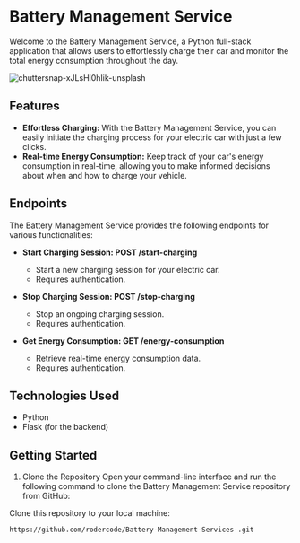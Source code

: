 # Battery Management Service

Welcome to the Battery Management Service, a Python full-stack application that allows users to effortlessly charge their car and monitor the total energy consumption throughout the day.

![chuttersnap-xJLsHl0hIik-unsplash](https://github.com/rodercode/Battery-Management-Services-/assets/54941923/9bdcd0a7-62ea-4d83-a44b-1ba5dcd35de4)


## Features
- **Effortless Charging:** With the Battery Management Service, you can easily initiate the charging process for your electric car with just a few clicks.
- **Real-time Energy Consumption:** Keep track of your car's energy consumption in real-time, allowing you to make informed decisions about when and how to charge your vehicle.

## Endpoints
The Battery Management Service provides the following endpoints for various functionalities:

- **Start Charging Session: POST /start-charging**
  - Start a new charging session for your electric car.
  - Requires authentication.

- **Stop Charging Session: POST /stop-charging**
    - Stop an ongoing charging session.
    - Requires authentication.

- **Get Energy Consumption: GET /energy-consumption**
  - Retrieve real-time energy consumption data.
  - Requires authentication.

## Technologies Used
- Python
- Flask (for the backend)

## Getting Started

1. Clone the Repository
Open your command-line interface and run the following command to clone the Battery Management Service repository from GitHub:

Clone this repository to your local machine:
   ```bash
   https://github.com/rodercode/Battery-Management-Services-.git
